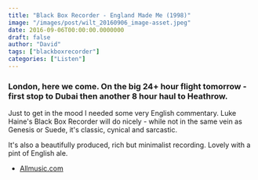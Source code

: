 ```yaml
---
title: "Black Box Recorder - England Made Me (1998)"
image: "/images/post/wilt_20160906_image-asset.jpeg"
date: 2016-09-06T00:00:00.0000000
draft: false
author: "David"
tags: ["blackboxrecorder"]
categories: ["Listen"]
---
```

### London, here we come. On the big 24+ hour flight tomorrow - first stop to Dubai then another 8 hour haul to Heathrow.

 Just to get in the mood I needed some very English commentary. Luke Haine's Black Box Recorder will do nicely - while not in the same vein as Genesis or Suede, it's classic, cynical and sarcastic.

 It's also a beautifully produced, rich but minimalist recording. Lovely with a pint of English ale.  

-  [Allmusic.com](http://www.allmusic.com/album/england-made-me-mw0000667809)